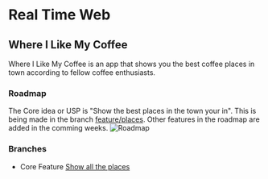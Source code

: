 # Real Time Web
## Where I Like My Coffee
Where I Like My Coffee is an app that shows you the best coffee places in town according to fellow coffee enthusiasts.

### Roadmap
The Core idea or USP is "Show the best places in the town your in". This is being made in the branch [feature/places](https://github.com/MartijnNieuwenhuizen/Real_Time_Web/tree/feature/places). Other features in the roadmap are added in the comming weeks.
![Roadmap](https://github.com/MartijnNieuwenhuizen/Real_Time_Web/blob/feature/places/readme_images/roadmap.jpg "Roadmap")

### Branches
* Core Feature [Show all the places](https://github.com/MartijnNieuwenhuizen/Real_Time_Web/tree/feature/places)